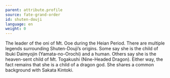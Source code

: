 ```yaml
---
parent: attribute.profile
source: fate-grand-order
id: shuten-douji
language: en
weight: 0
---
```


The leader of the oni of Mt. Ooe during the Heian Period.
There are multiple legends surrounding Shuten-Douji’s origins. Some say she is the child of Ibuki Daimyojin (Yamata-no-Orochi) and a human. Others say she is the heaven-sent child of Mt. Togakushi (Nine-Headed Dragon). Either way, the fact remains that she is a child of a dragon god. She shares a common background with Sakata Kintoki.
